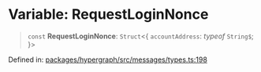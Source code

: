 # Variable: RequestLoginNonce

> `const` **RequestLoginNonce**: `Struct`\<\{ `accountAddress`: *typeof* `String$`; \}\>

Defined in: [packages/hypergraph/src/messages/types.ts:198](https://github.com/hashirpm/hypergraph/blob/ab4ea1cdb9430798142e0d735aac9d31c2cf0ae0/packages/hypergraph/src/messages/types.ts#L198)
